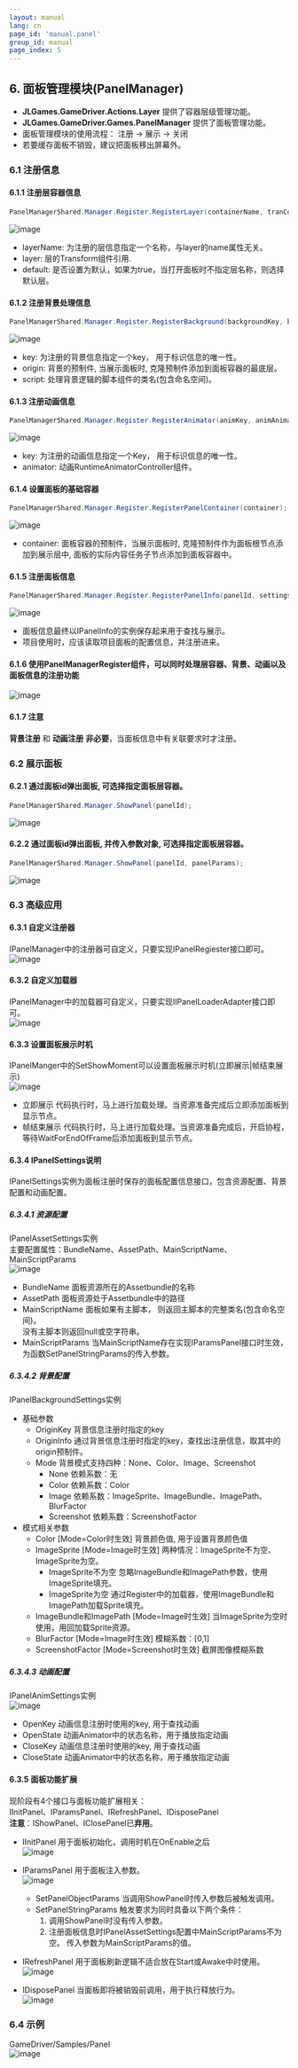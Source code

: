 ```yaml
---
layout: manual
lang: cn
page_id: 'manual.panel'
group_id: manual
page_index: 5
---
```

## 6. 面板管理模块(PanelManager)
+ **JLGames.GameDriver.Actions.Layer** 提供了容器层级管理功能。
+ **JLGames.GameDriver.Games.PanelManager** 提供了面板管理功能。
+ 面板管理模块的使用流程： 注册 -> 展示 -> 关闭
+ 若要缓存面板不销毁，建议把面板移出屏幕外。 

### 6.1 注册信息

#### 6.1.1 注册层容器信息
```C#
PanelManagerShared.Manager.Register.RegisterLayer(containerName, tranContainer, isDefault);
```
![image](assets/img/panel_3.png)  
+ layerName: 为注册的层信息指定一个名称，与layer的name属性无关。
+ layer: 层的Transform组件引用.
+ default: 是否设置为默认，如果为true，当打开面板时不指定层名称，则选择默认层。

#### 6.1.2 注册背景处理信息
```C#
PanelManagerShared.Manager.Register.RegisterBackground(backgroundKey, backgroundOrigin, backgroundScript);
```
![image](assets/img/panel_4.png)  
+ key: 为注册的背景信息指定一个key， 用于标识信息的唯一性。
+ origin: 背景的预制件, 当展示面板时, 克隆预制件添加到面板容器的最底层。
+ script: 处理背景逻辑的脚本组件的类名(包含命名空间)。

#### 6.1.3 注册动画信息
```C#
PanelManagerShared.Manager.Register.RegisterAnimator(animKey, animAnimator);
```
![image](assets/img/panel_5.png)  
+ key: 为注册的动画信息指定一个Key， 用于标识信息的唯一性。
+ animator: 动画RuntimeAnimatorController组件。

#### 6.1.4 设置面板的基础容器
```C#
PanelManagerShared.Manager.Register.RegisterPanelContainer(container);
```
![image](assets/img/panel_6.png)  
+ container: 面板容器的预制件，当展示面板时, 克隆预制件作为面板根节点添加到展示层中, 面板的实际内容任务子节点添加到面板容器中。

#### 6.1.5 注册面板信息
```C#
PanelManagerShared.Manager.Register.RegisterPanelInfo(panelId, settings, maxDisplayNum, extendType);
```
![image](assets/img/panel_7.png)  
+ 面板信息最终以IPanelInfo的实例保存起来用于查找与展示。
+ 项目使用时，应该读取项目面板的配置信息，并注册进来。

#### 6.1.6 使用PanelManagerRegister组件，可以同时处理层容器、背景、动画以及面板信息的注册功能
![image](assets/img/panel_1.png)  

#### 6.1.7 注意
**背景注册** 和 **动画注册** **非必要**，当面板信息中有关联要求时才注册。  

### 6.2 展示面板

#### 6.2.1 通过面板id弹出面板, 可选择指定面板层容器。
```C#
PanelManagerShared.Manager.ShowPanel(panelId);
```
![image](assets/img/panel_8.png)  

#### 6.2.2 通过面板id弹出面板, 并传入参数对象, 可选择指定面板层容器。
```C#
PanelManagerShared.Manager.ShowPanel(panelId, panelParams);
```
![image](assets/img/panel_16.png)  

### 6.3 高级应用

#### 6.3.1 自定义注册器
IPanelManager中的注册器可自定义，只要实现IPanelRegiester接口即可。  
![image](assets/img/panel_13.png)  

#### 6.3.2 自定义加载器
IPanelManager中的加载器可自定义，只要实现IIPanelLoaderAdapter接口即可。  
![image](assets/img/panel_14.png)  

#### 6.3.3 设置面板展示时机
IPanelManger中的SetShowMoment可以设置面板展示时机(立即展示|帧结束展示)  
![image](assets/img/panel_15.png)  
+ 立即展示
  代码执行时，马上进行加载处理。当资源准备完成后立即添加面板到显示节点。  
+ 帧结束展示
  代码执行时，马上进行加载处理。当资源准备完成后，开启协程，等待WaitForEndOfFrame后添加面板到显示节点。  

#### 6.3.4 IPanelSettings说明
IPanelSettings实例为面板注册时保存的面板配置信息接口，包含资源配置、背景配置和动画配置。  

##### 6.3.4.1 资源配置
IPanelAssetSettings实例  
主要配置属性：BundleName、AssetPath、MainScriptName、MainScriptParams  
![image](assets/img/panel_17.png)  
+ BundleName
  面板资源所在的Assetbundle的名称  
+ AssetPath
  面板资源处于Assetbundle中的路径  
+ MainScriptName
  面板如果有主脚本， 则返回主脚本的完整类名(包含命名空间)。  
  没有主脚本则返回null或空字符串。  
+ MainScriptParams
  当MainScriptName存在实现IParamsPanel接口时生效，为函数SetPanelStringParams的传入参数。  

##### 6.3.4.2 背景配置
IPanelBackgroundSettings实例  

+ 基础参数
  + OriginKey
    背景信息注册时指定的key  
  + OriginInfo
    通过背景信息注册时指定的key，查找出注册信息，取其中的origin预制件。  
  + Mode
    背景模式支持四种：None、Color、Image、Screenshot  
    + None
    依赖系数：无  
    + Color
    依赖系数：Color  
    + Image
    依赖系数：ImageSprite、ImageBundle、ImagePath、BlurFactor  
    + Screenshot
    依赖系数：ScreenshotFactor  
+ 模式相关参数
  + Color [Mode=Color时生效]
    背景颜色值, 用于设置背景颜色值  
  + ImageSprite [Mode=Image时生效]
    两种情况：ImageSprite不为空、ImageSprite为空。  
    + ImageSprite不为空
      忽略ImageBundle和ImagePath参数，使用ImageSprite填充。  
    + ImageSprite为空
      通过Register中的加载器，使用ImageBundle和ImagePath加载Sprite填充。  
  + ImageBundle和ImagePath [Mode=Image时生效]
    当ImageSprite为空时使用，用回加载Sprite资源。  
  + BlurFactor [Mode=Image时生效]
    模糊系数：[0,1]  
  + ScreenshotFactor [Mode=Screenshot时生效]
    截屏图像模糊系数  

##### 6.3.4.3 动画配置
IPanelAnimSettings实例  
![image](assets/img/panel_19.png)  
+ OpenKey
  动画信息注册时使用的key, 用于查找动画  
+ OpenState
  动画Animator中的状态名称，用于播放指定动画  
+ CloseKey
  动画信息注册时使用的key, 用于查找动画  
+ CloseState
  动画Animator中的状态名称，用于播放指定动画  

#### 6.3.5 面板功能扩展
现阶段有4个接口与面板功能扩展相关：  
IInitPanel、IParamsPanel、IRefreshPanel、IDisposePanel  
**注意**：IShowPanel、IClosePanel已**弃用**。  
+ IInitPanel
  用于面板初始化，调用时机在OnEnable之后  
  ![image](assets/img/panel_9.png)  
+ IParamsPanel
  用于面板注入参数。  
  ![image](assets/img/panel_10.png)  
  
  + SetPanelObjectParams 
    当调用ShowPanel时传入参数后被触发调用。  
  + SetPanelStringParams
    触发要求为同时具备以下两个条件：  
    1. 调用ShowPanel时没有传入参数。
    2. 注册面板信息时IPanelAssetSettings配置中MainScriptParams不为空。 传入参数为MainScriptParams的值。

+ IRefreshPanel
  用于面板刷新逻辑不适合放在Start或Awake中时使用。  
  ![image](assets/img/panel_11.png)  
+ IDisposePanel
  当面板即将被销毁前调用，用于执行释放行为。  
  ![image](assets/img/panel_12.png)  

### 6.4 示例
GameDriver/Samples/Panel  
![image](assets/img/panel_20.png)  